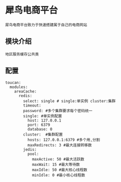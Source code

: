 # 犀鸟电商平台

    犀鸟电商平台致力于快速搭建属于自己的电商网站

## 模块介绍
    地区服务缓存公共类
    
    
## 配置
    toucan:
      modules:
        areaCache:
          redis:
            select: single # single:单实例 cluster:集群
            timeout:
            password: #多个集群要求每个密码统一
            single: #单实例配置
              host: 127.0.0.1
              port: 6379
              database: 0
            cluster:  #集群配置
              hosts: 127.0.0.1:6379 #多个用,分割
              maxRedirects: 3 #最大连接转移数
            jedis:
              pool:
                maxActive: 50 #最大活跃数
                maxWait: 15 #最大等待数
                maxIdle: 50 #最大核心线程数
                minIdle: 0 #最小核心线程数